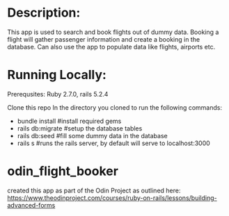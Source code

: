 # Description: 
  This app is used to search and book flights out of dummy data. Booking a flight will gather passenger information and create a booking in the database. Can also use the app to populate data like flights, airports etc.
  
# Running Locally: 
  Prerequsites: Ruby 2.7.0, rails 5.2.4
  
  Clone this repo
  In the directory you cloned to run the following commands: 
  - bundle install #install required gems
  - rails db:migrate #setup the database tables
  -  rails db:seed #fill some dummy data in the database
  -  rails s #runs the rails server, by default will serve to localhost:3000 


# odin_flight_booker

created this app as part of the Odin Project as outlined here: https://www.theodinproject.com/courses/ruby-on-rails/lessons/building-advanced-forms
